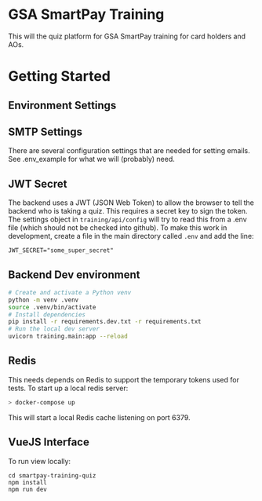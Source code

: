 # GSA SmartPay Training

This will the quiz platform for GSA SmartPay training for card holders and AOs.

# Getting Started

## Environment Settings

## SMTP Settings
There are several configuration settings that are needed for setting emails. See .env_example for what we will (probably) need.

## JWT Secret
The backend uses a JWT (JSON Web Token) to allow the browser to tell the backend who is taking a quiz. This requires a secret key to sign the token. The settings object in `training/api/config` will try to read this from a .env file (which should not be checked into github). To make this work in development, create a file in the main directory called `.env` and add the line:

```
JWT_SECRET="some_super_secret"
```

## Backend Dev environment

``` sh
# Create and activate a Python venv
python -m venv .venv
source .venv/bin/activate
# Install dependencies
pip install -r requirements.dev.txt -r requirements.txt
# Run the local dev server
uvicorn training.main:app --reload
```

## Redis

This needs depends on Redis to support the temporary tokens used for tests. To start up a local redis server:

``` sh
> docker-compose up
```
This will start a local Redis cache listening on port 6379.


## VueJS Interface
To run view locally:
```
cd smartpay-training-quiz
npm install
npm run dev
```

